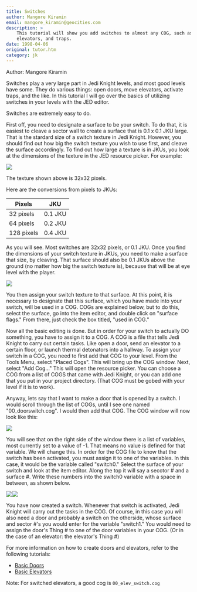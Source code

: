 ```yaml
---
title: Switches
author: Mangore Kiramin
email: mangore_kiramin@geocities.com
description: >
    This tutorial will show you add switches to almost any COG, such as doors, 
    elevators, and traps.
date: 1998-04-06
original: tutor.htm
category: jk
---
```


Author: Mangore Kiramin
  
Switches play a very large part in Jedi Knight levels, and most good
levels have some. They do various things: open doors, move elevators,
activate traps, and the like. In this tutorial I will go over the basics
of utilizing switches in your levels with the JED editor.  
  
Switches are extremely easy to do.  
  
First off, you need to designate a surface to be your switch. To do
that, it is easiest to cleave a sector wall to create a surface that is
0.1 x 0.1 JKU large. That is the stardard size of a switch texture in
Jedi Knight. However, you should find out how big the switch texture you
wish to use first, and cleave the surface accordingly. To find out how
large a texture is in JKUs, you look at the dimensions of the texture in
the JED resource picker. For example:  
  

![](1.GIF)

The texture shown above is 32x32 pixels.

  
  
Here are the conversions from pixels to JKUs:  

<div class="tutorial-table" markdown=1">

| Pixels     | JKU     |
| ---------- | ------- |
| 32 pixels  | 0.1 JKU |
| 64 pixels  | 0.2 JKU |
| 128 pixels | 0.4 JKU |

</div>
  
As you will see. Most switches are 32x32 pixels, or 0.1 JKU. Once you
find the dimensions of your switch texture in JKUs, you need to make a
surface that size, by cleaving. That surface should also be 0.1 JKUs
above the ground (no matter how big the switch texture is), because that
will be at eye level with the player.  
  

![](2.GIF)

  
  
You then assign your switch texture to that surface. At this point, it
is necessary to designate that this surface, which you have made into
your switch, will be used in a COG. COGs are explained below, but to do
this, select the surface, go into the item editor, and double click on
"surface flags." From there, just check the box titled, "used in COG."  
  
Now all the basic editing is done. But in order for your switch to
actually DO something, you have to assign it to a COG. A COG is a file
that tells Jedi Knight to carry out certain tasks. Like open a door,
send an elevator to a certain floor, or launch thermal detonators into a
hallway. To assign your switch in a COG, you need to first add that COG
to your level. From the Tools Menu, select "Placed Cogs". This will
bring up the COG window. Next, select "Add Cog..." This will open the
resource picker. You can choose a COG from a list of COGS that came with
Jedi Knight, or you can add one that you put in your project directory.
(That COG must be gobed with your level if it is to work).  
  
Anyway, lets say that I want to make a door that is opened by a switch.
I would scroll through the list of COGs, until I see one named
"00\_doorswitch.cog". I would then add that COG. The COG window will now
look like this:  
  

![](3.GIF)

  
  
You will see that on the right side of the window there is a list of
variables, most currently set to a value of -1. That means no value is
defined for that variable. We will change this. In order for the COG
file to know that the switch has been activated, you must assign it to
one of the variables. In this case, it would be the variable called
"switch0." Select the surface of your switch and look at the item
editor. Along the top it will say a secotor \# and a surface \#. Write
these numbers into the switch0 variable with a space in between, as
shown below.  
  

![](4.GIF)![](5.GIF)

  
  
You have now created a switch. Whenever that switch is activated, Jedi
Knight will carry out the tasks in the COG. Of course, in this case you
will also need a door and probably a switch on the otherside, whose
surface and sector \#'s you would enter for the variable "switch1." You
would need to assign the door's Thing \# to one of the door variables in
your COG. (Or in the case of an elevator: the elevator's Thing \#)  
  
For more information on how to create doors and elevators, refer to the
following tutorials:  

  - [Basic Doors](/tutorials/doors/)
  - [Basic Elevators](/tutorials/elevators/)

  
Note: For switched elevators, a good cog is `00_elev_switch.cog`  
